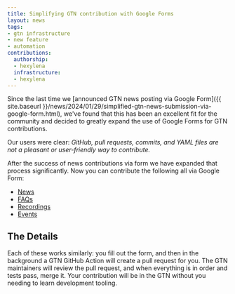 ```yaml
---
title: Simplifying GTN contribution with Google Forms
layout: news
tags:
- gtn infrastructure
- new feature
- automation
contributions:
  authorship:
  - hexylena
  infrastructure:
  - hexylena
---
```


Since the last time we [announced GTN news posting via Google Form]({{ site.baseurl }}/news/2024/01/29/simplified-gtn-news-submission-via-google-form.html), we've found that this has been an excellent fit for the community and decided to greatly expand the use of Google Forms for GTN contributions.

Our users were clear: *GitHub, pull requests, commits, and YAML files are not a pleasant or user-friendly way to contribute.*

After the success of news contributions via form we have expanded that process significantly. Now you can contribute the following all via Google Form:

- [News](https://forms.gle/TqGTr6y46wrJDri7A)
- [FAQs](https://forms.gle/2JVMfd1AgtenZPvv9)
- [Recordings](https://forms.gle/qNG8FkTN1yRZPNZY6)
- [Events](https://forms.gle/M6ECp1e3pZoFGYnV8)

## The Details

Each of these works similarly: you fill out the form, and then in the background a GTN GitHub Action will create a pull request for you.
The GTN maintainers will review the pull request, and when everything is in order and tests pass, merge it. Your contribution will be in the GTN without you needing to learn development tooling.
